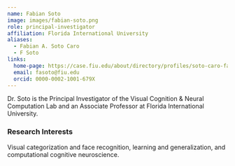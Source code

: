 ```yaml
---
name: Fabian Soto
image: images/fabian-soto.png
role: principal-investigator
affiliation: Florida International University
aliases:
  - Fabian A. Soto Caro
  - F Soto
links:
  home-page: https://case.fiu.edu/about/directory/profiles/soto-caro-fabian.html
  email: fasoto@fiu.edu
  orcid: 0000-0002-1001-679X
---
```


Dr. Soto is the Principal Investigator of the Visual Cognition & Neural Computation Lab and an Associate Professor at Florida International University. 

### Research Interests
Visual categorization and face recognition, learning and generalization, and computational cognitive neuroscience.
